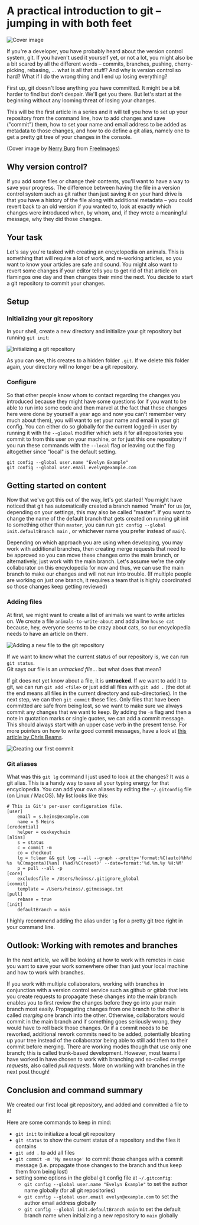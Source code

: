 # A practical introduction to git – jumping in with both feet

![Cover image](burning-tree-crop.jpg)

If you're a developer, you have probably heard about the version control system, git. If you haven't used it yourself yet, or not a lot, you might also be a bit scared by all the different words – commits, branches, pushing, cherry-picking, rebasing, … what is all that stuff? And why is version control so hard? What if I do the wrong thing and I end up losing everything?

First up, git doesn't lose anything you have committed. It might be a bit harder to find but don't despair. We'll get you there.
But let's start at the beginning without any looming threat of losing your changes.

This will be the first article in a series and it will tell you how to set up your repository from the command line, how to add changes and save ("commit") them, how to set your name and email address to be added as metadata to those changes, and how to do define a git alias, namely one to get a pretty git tree of your changes in the console.

(Cover image by [Nerry Burg](https://freeimages.com/photographer/nexxy-42715) from [FreeImages](https://freeimages.com))

## Why version control?

If you add some files or change their contents, you'll want to have a way to save your progress. The difference between having the file in a version control system such as git rather than just saving it on your hard drive is that you have a history of the file along with additional metadata – you could revert back to an old version if you wanted to, look at exactly which changes were introduced when, by whom, and, if they wrote a meaningful message, why they did those changes.

## Your task

Let's say you're tasked with creating an encyclopedia on animals. This is something that will require a lot of work, and re-working articles, so you want to know your articles are safe and sound. You might also want to revert some changes if your editor tells you to get rid of that article on flamingos one day and then changes their mind the next. You decide to start a git repository to commit your changes.

## Setup

### Initializing your git repository

In your shell, create a new directory and initialize your git repository but running `git init`:

![Initializing a git repository](initialize-git.png)

As you can see, this creates to a hidden folder `.git`. If we delete this folder again, your directory will no longer be a git repository.

### Configure

So that other people know whom to contact regarding the changes you introduced because they might have some questions (or if you want to be able to run into some code and then marvel at the fact that these changes here were done by yourself a year ago and now you can't remember very much about them), you will want to set your name and email in your git config.
You can either do so globally for the current logged-in user by running it with the `--global` modifier which sets it for all repositories you commit to from this user on your machine, or for just this one repository if you run these commands with the `--local` flag or leaving out the flag altogether since "local" is the default setting.

```shell
git config --global user.name "Evelyn Example"
git config --global user.email evelyn@example.com
```

## Getting started on content

Now that we've got this out of the way, let's get started!
You might have noticed that git has automatically created a branch named "main" for us (or, depending on your settings, this may also be called "master". If you want to change the name of the default branch that gets created on running git init to something other than `master`, you can run `git config --global init.defaultBranch main` , or whichever name you prefer instead of `main`).

Depending on which approach you are using when developing, you may work with additional branches, then creating merge requests that need to be approved so you can move these changes onto the main branch, or alternatively, just work with the main branch.
Let's assume we're the only collaborator on this encyclopedia for now and thus, we can use the main branch to make our changes and will not run into trouble. (If multiple people are working on just one branch, it requires a team that is highly coordinated so those changes keep getting reviewed)

### Adding files

At first, we might want to create a list of animals we want to write articles on. We create a file `animals-to-write-about` and add a line `house cat` because, hey, everyone seems to be crazy about cats, so our encyclopedia needs to have an article on them.

![Adding a new file to the git repository](untracked-file.png)

If we want to know what the current status of our repository is, we can run `git status`.\
Git says our file is an *untracked file*… but what does that mean?

If git does not yet know about a file, it is **untracked**. If we want to add it to git, we can run `git add <file>` or just add all files with `git add .` (the dot at the end means all files in the current directory and sub-directories). In the next step, we can then `git commit` these files. Only files that have been committed are safe from being lost, so we want to make sure we always commit any changes that we want to keep.
By adding the `-m` flag and then a note in quotation marks or single quotes, we can add a commit message. This should always start with an upper case verb in the present tense. For more pointers on how to write good commit messages, have a look at [this article by Chris Beams](https://chris.beams.io/posts/git-commit/).

![Creating our first commit](first-commit.png)

### Git aliases

What was this `git lg` command I just used to look at the changes? It was a git alias. This is a handy way to save all your typing energy for that encyclopedia.
You can add your own aliases by editing the `~/.gitconfig` file (on Linux / MacOS). My list looks like this:

```shell
# This is Git's per-user configuration file.
[user]
	email = s.heins@example.com
	name = S Heins
[credential]
	helper = osxkeychain
[alias]
	s = status
	c = commit -m
	co = checkout
	lg = !clear && git log --all --graph --pretty='format:%C(auto)%h%d %s  %C(magenta)[%an] (%ad)%C(reset)' --date=format:'%d.%m.%y %H:%M'
	p = pull --all -p
[core]
	excludesfile = /Users/heinss/.gitignore_global
[commit]
	template = /Users/heinss/.gitmessage.txt
[pull]
	rebase = true
[init]
	defaultBranch = main
```

I highly recommend adding the alias under `lg` for a pretty git tree right in your command line.

## Outlook: Working with remotes and branches

In the next article, we will be looking at how to work with remotes in case you want to save your work somewhere other than just your local machine and how to work with branches.

If you work with multiple collaborators, working with branches in conjunction with a version control service such as github or gitlab that lets you create requests to propagate these changes into the main branch enables you to first review the changes before they go into your main branch most easily. Propagating changes from one branch to the other is called *merging* one branch into the other.
Otherwise, collaborators would commit in the main branch and if something goes seriously wrong, they would have to roll back those changes. Or if a commit needs to be reworked, additional rework commits need to be added, potentially bloating up your tree instead of the collaborator being able to still add them to their commit before merging. There are working modes though that use only one branch; this is called trunk-based development.
However, most teams I have worked in have chosen to work with branching and so-called *merge requests*, also called *pull requests*.
More on working with branches in the next post though!

## Conclusion and command summary

We created our first local git repository, and added and committed a file to it!

Here are some commands to keep in mind:

* `git init` to initialize a local git repository
* `git status` to show the current status of a repository and the files it contains
* `git add .` to add all files
* `git commit -m 'My message'` to commit those changes with a commit message (i.e. propagate those changes to the branch and thus keep them from being lost)
* setting some options in the global git config file at `~/.gitconfig`:
  * `git config --global user.name "Evelyn Example"` to set the author name globally (for all git repositories)
  * `git config --global user.email evelyn@example.com` to set the author email address globally
  * `git config --global init.defaultBranch main` to set the default branch name when initializing a new repository to `main` globally
